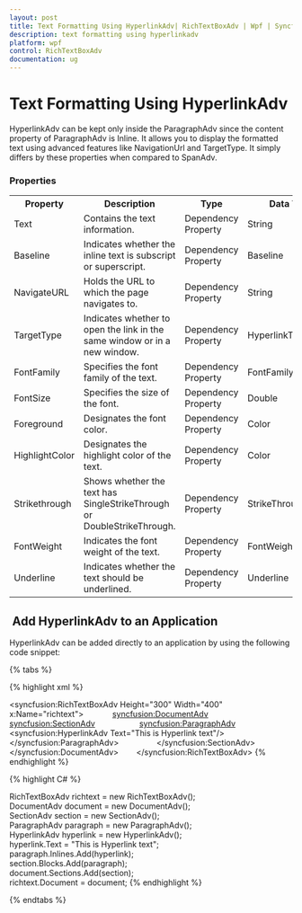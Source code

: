 ```yaml
---
layout: post
title: Text Formatting Using HyperlinkAdv| RichTextBoxAdv | Wpf | Syncfusion
description: text formatting using hyperlinkadv
platform: wpf
control: RichTextBoxAdv
documentation: ug
---
```


# Text Formatting Using HyperlinkAdv

HyperlinkAdv can be kept only inside the ParagraphAdv since the content property of ParagraphAdv is Inline. It allows you to display the formatted text using advanced features like NavigationUrl and TargetType. It simply differs by these properties when compared to SpanAdv.

### Properties



<table>
<tr>
<th>
Property</th><th>
Description</th><th>
Type</th><th>
Data Type</th></tr>
<tr>
<td>
Text </td><td>
Contains the text information.</td><td>
Dependency Property</td><td>
String</td></tr>
<tr>
<td>
Baseline</td><td>
Indicates whether the inline text is subscript or superscript.</td><td>
Dependency Property</td><td>
Baseline</td></tr>
<tr>
<td>
NavigateURL</td><td>
Holds the URL to which the page navigates to.</td><td>
Dependency Property</td><td>
String</td></tr>
<tr>
<td>
TargetType</td><td>
Indicates whether to open the link in the same window or in a new window.</td><td>
Dependency Property</td><td>
HyperlinkTargetType</td></tr>
<tr>
<td>
FontFamily</td><td>
Specifies the font family of the text.</td><td>
Dependency Property</td><td>
FontFamily</td></tr>
<tr>
<td>
FontSize</td><td>
Specifies the size of the font.</td><td>
Dependency Property</td><td>
Double</td></tr>
<tr>
<td>
Foreground</td><td>
Designates the font color.</td><td>
Dependency Property</td><td>
Color</td></tr>
<tr>
<td>
HighlightColor</td><td>
Designates the highlight color of the text.</td><td>
Dependency Property</td><td>
Color</td></tr>
<tr>
<td>
Strikethrough</td><td>
Shows whether the text has SingleStrikeThrough or DoubleStrikeThrough.</td><td>
Dependency Property</td><td>
StrikeThrough</td></tr>
<tr>
<td>
FontWeight</td><td>
Indicates the font weight of the text.</td><td>
Dependency Property</td><td>
FontWeight</td></tr>
<tr>
<td>
Underline</td><td>
Indicates whether the text should be underlined.</td><td>
Dependency Property</td><td>
Underline</td></tr>
</table>

##  Add HyperlinkAdv to an Application

HyperlinkAdv can be added directly to an application by using the following code snippet:

{% tabs %}

{% highlight xml %}


<syncfusion:RichTextBoxAdv Height="300" Width="400" x:Name="richtext">            
<syncfusion:DocumentAdv>                
<syncfusion:SectionAdv>                    
<syncfusion:ParagraphAdv>                       
 <syncfusion:HyperlinkAdv Text="This is Hyperlink text"/>                   
 </syncfusion:ParagraphAdv>               
  </syncfusion:SectionAdv>           
 </syncfusion:DocumentAdv>        
 </syncfusion:RichTextBoxAdv>
{% endhighlight %}

{% highlight C# %}

           
RichTextBoxAdv richtext = new RichTextBoxAdv();          
 DocumentAdv document = new DocumentAdv();          
 SectionAdv section = new SectionAdv();          
 ParagraphAdv paragraph = new ParagraphAdv();         
 HyperlinkAdv hyperlink = new HyperlinkAdv();         
 hyperlink.Text = "This is Hyperlink text";          
 paragraph.Inlines.Add(hyperlink);           
 section.Blocks.Add(paragraph);           
 document.Sections.Add(section);           
 richtext.Document = document;
{% endhighlight %}
 

{% endtabs %}
